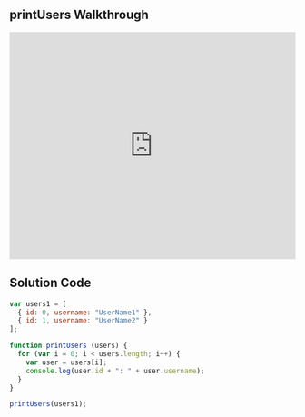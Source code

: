 ## printUsers Walkthrough

<iframe src="https://player.vimeo.com/video/208725870" width="100%" height="400" frameborder="0" webkitallowfullscreen mozallowfullscreen allowfullscreen></iframe>

## Solution Code

```js
var users1 = [
  { id: 0, username: "UserName1" },
  { id: 1, username: "UserName2" }
];

function printUsers (users) {
  for (var i = 0; i < users.length; i++) {
    var user = users[i];
    console.log(user.id + ": " + user.username);
  }
}

printUsers(users1);
```
